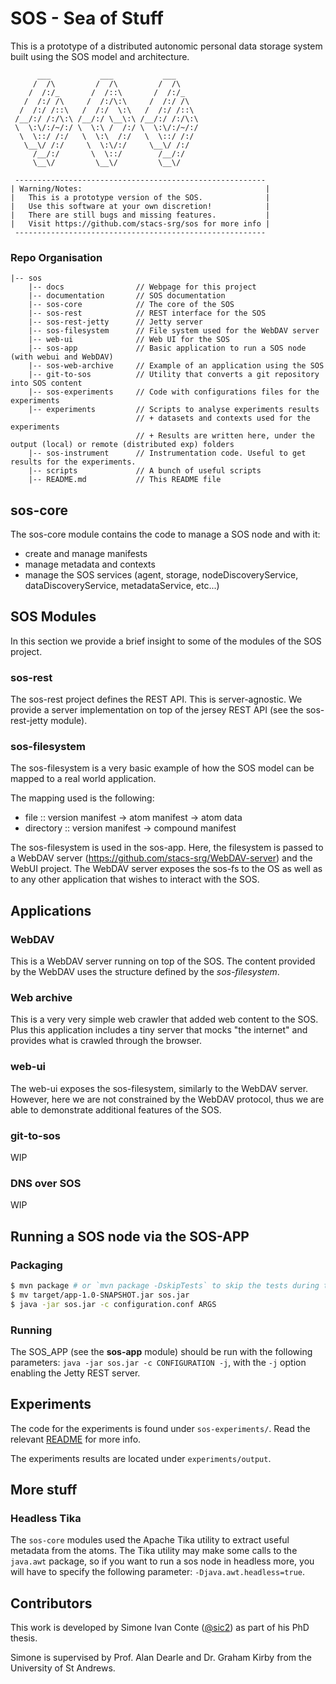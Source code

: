 # SOS - Sea of Stuff

This is a prototype of a distributed autonomic personal data storage system built using the SOS model and architecture.

```
      ___           ___           ___
     /  /\         /  /\         /  /\
    /  /:/_       /  /::\       /  /:/_
   /  /:/ /\     /  /:/\:\     /  /:/ /\
  /  /:/ /::\   /  /:/  \:\   /  /:/ /::\
 /__/:/ /:/\:\ /__/:/ \__\:\ /__/:/ /:/\:\
 \  \:\/:/~/:/ \  \:\ /  /:/ \  \:\/:/~/:/
  \  \::/ /:/   \  \:\  /:/   \  \::/ /:/
   \__\/ /:/     \  \:\/:/     \__\/ /:/
     /__/:/       \  \::/        /__/:/
     \__\/         \__\/         \__\/

 --------------------------------------------------------
| Warning/Notes:                                         |
|   This is a prototype version of the SOS.              |
|   Use this software at your own discretion!            |
|   There are still bugs and missing features.           |
|   Visit https://github.com/stacs-srg/sos for more info |
 --------------------------------------------------------
```

### Repo Organisation

```
|-- sos
    |-- docs                // Webpage for this project
    |-- documentation       // SOS documentation
    |-- sos-core            // The core of the SOS
    |-- sos-rest            // REST interface for the SOS
    |-- sos-rest-jetty      // Jetty server
    |-- sos-filesystem      // File system used for the WebDAV server
    |-- web-ui              // Web UI for the SOS
    |-- sos-app             // Basic application to run a SOS node (with webui and WebDAV)
    |-- sos-web-archive     // Example of an application using the SOS
    |-- git-to-sos          // Utility that converts a git repository into SOS content
    |-- sos-experiments     // Code with configurations files for the experiments
    |-- experiments         // Scripts to analyse experiments results
                            // + datasets and contexts used for the experiments
                            // + Results are written here, under the output (local) or remote (distributed exp) folders
    |-- sos-instrument      // Instrumentation code. Useful to get results for the experiments.
    |-- scripts             // A bunch of useful scripts
    |-- README.md           // This README file
```


## sos-core

The sos-core module contains the code to manage a SOS node and with it:
- create and manage manifests
- manage metadata and contexts
- manage the SOS services (agent, storage, nodeDiscoveryService, dataDiscoveryService, metadataService, etc...)



## SOS Modules

In this section we provide a brief insight to some of the modules of the SOS project.

### sos-rest

The sos-rest project defines the REST API. This is server-agnostic.
We provide a server implementation on top of the jersey REST API (see the sos-rest-jetty module).


### sos-filesystem

The sos-filesystem is a very basic example of how the SOS model can be mapped to a real world application.

The mapping used is the following:

- file :: version manifest -> atom manifest -> atom data
- directory :: version manifest -> compound manifest


The sos-filesystem is used in the sos-app. Here, the filesystem is passed to a WebDAV server (https://github.com/stacs-srg/WebDAV-server) and the WebUI project.
The WebDAV server exposes the sos-fs to the OS as well as to any other application that wishes to interact with the SOS.


## Applications

### WebDAV

This is a WebDAV server running on top of the SOS. The content provided by the WebDAV uses the structure defined by the *sos-filesystem*.

### Web archive

This is a very very simple web crawler that added web content to the SOS. 
Plus this application includes a tiny server that mocks "the internet" and provides what is crawled through the browser.

### web-ui

The web-ui exposes the sos-filesystem, similarly to the WebDAV server.
However, here we are not constrained by the WebDAV protocol, thus we are able to demonstrate additional features of the SOS.

### git-to-sos

WIP

###  DNS over SOS

WIP

## Running a SOS node via the SOS-APP

### Packaging

```bash
$ mvn package # or `mvn package -DskipTests` to skip the tests during the packaging process
$ mv target/app-1.0-SNAPSHOT.jar sos.jar
$ java -jar sos.jar -c configuration.conf ARGS
```


### Running

The SOS_APP (see the **sos-app** module) should be run with the following parameters: `java -jar sos.jar -c CONFIGURATION -j`,
with the `-j` option enabling the Jetty REST server.


## Experiments

The code for the experiments is found under `sos-experiments/`. Read the relevant [README](sos-experiments/README.md) for more info.

The experiments results are located under `experiments/output`.




## More stuff

### Headless Tika

The `sos-core` modules used the Apache Tika utility to extract useful metadata from the atoms.
The Tika utility may make some calls to the `java.awt` package, so if you want to run a sos node in headless more, you will have
to specify the following parameter: `-Djava.awt.headless=true`.


## Contributors

This work is developed by Simone Ivan Conte ([@sic2](https://github.com/sic2)) as part of his PhD thesis.

Simone is supervised by Prof. Alan Dearle and Dr. Graham Kirby from the University of St Andrews.
